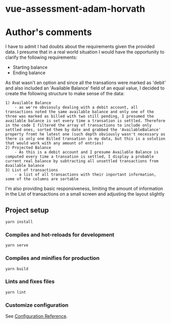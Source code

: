 # vue-assessment-adam-horvath

# Author's comments
I have to admit I had doubts about the requirements given the provided data. I presume that in a real world situation I would have the opportunity to clarify the following requirements:
 - Starting balance
 - Ending balance

As that wasn't an option and since all the transations were marked as 'debit' and also included an 'Available Balance' field of an equal value, I decided to create the following structure to make sense of the data:

    1) Available Balance
        - as we're obviosuly dealing with a debit account, all transactions noted the same available balance and only one of the three was marked as billed with two still pending, I presumed the available balance is set every time a transation is settled. Therefore in the code I filtered the array of transactions to include only settled ones, sorted them by date and grabbed the 'AvailableBalance' property fromt he latest one (such depth obviously wasn't necessary as there is only one Billed transation in my data, but this is a solution that would work with any amount of entries)
    2) Projected Balance
        - As this is a debit account and I presume Available Balance is computed every time a transation is settled, I display a probable current real balance by subtracting all unsettled transactions from Available balance
    3) List of transactions
        - a list of all transactions with their inportant information, some of the columns are sortable

I'm also providing basic responsiveness, limiting the amount of information in the List of transactions on a small screen and adjusting the layout slightly

## Project setup
```
yarn install
```

### Compiles and hot-reloads for development
```
yarn serve
```

### Compiles and minifies for production
```
yarn build
```

### Lints and fixes files
```
yarn lint
```

### Customize configuration
See [Configuration Reference](https://cli.vuejs.org/config/).
